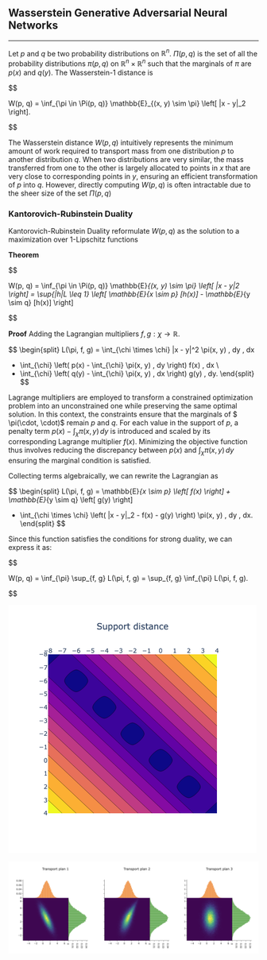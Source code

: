 ## Wasserstein Generative Adversarial Neural Networks

---

Let $p$ and $q$ be two probability distributions on $\mathbb{R}^n$.  $\Pi(p, q)$ is the set of all the probability distributions $\pi(p, q)$ on 
$\mathbb{R}^n \times \mathbb{R}^n$ such that the marginals of $\pi$ are $p(x)$ and $q(y)$. The Wasserstein-1 distance is

$$

W(p, q) = \inf_{\pi \in \Pi(p, q)} \mathbb{E}_{(x, y) \sim \pi} \left[ \|x - y\|_2 \right].

$$

The Wasserstein distance $W(p,q)$ intuitively represents the minimum amount of work required to transport mass from one distribution
$p$ to another distribution $q$. When two distributions are very similar, the mass transferred from one to the other is largely allocated to points in
$x$ that are very close to corresponding points in $y$, ensuring an efficient transformation of $p$ into $q$.
However, directly computing $W(p,q)$ is often intractable due to the sheer size of the set  $\Pi(p, q)$


### Kantorovich-Rubinstein Duality

Kantorovich-Rubinstein Duality reformulate $W(p,q)$ as the solution to a maximization over 1-Lipschitz functions 

**Theorem**

$$

W(p, q) = \inf_{\pi \in \Pi(p, q)} \mathbb{E}_{(x, y) \sim \pi} \left[ \|x - y\|_2 \right] = \sup_{\|h\|_L \leq 1} \left[ \mathbb{E}_{x \sim p} [h(x)] - \mathbb{E}_{y \sim q} [h(x)] \right]

$$

**Proof**
Adding the Lagrangian multipliers $f, g : \chi \rightarrow \mathbb{R}$.

$$
\begin{split}
L(\pi, f, g) = \int_{\chi \times \chi} \|x - y\|^2 \pi(x, y) \, dy \, dx 
+ \int_{\chi} \left( p(x) - \int_{\chi} \pi(x, y) \, dy \right) f(x) \, dx \\
+ \int_{\chi} \left( q(y) - \int_{\chi} \pi(x, y) \, dx \right) g(y) \, dy.
\end{split}
$$

Lagrange multipliers are employed to transform a constrained optimization problem into an unconstrained one while preserving the same optimal solution.
In this context, the constraints ensure that the marginals of $ \pi(\cdot, \cdot)$ remain $p$ and $q$. 
For each value in the support of $p$, a penalty term $p(x) - \int_{\chi} \pi(x, y) \, dy$ is introduced 
and scaled by its corresponding Lagrange multiplier $f(x)$.
Minimizing the objective function thus involves reducing the discrepancy between $p(x)$ and $\int_{\chi} \pi(x, y) \, dy$
ensuring the marginal condition is satisfied.

Collecting terms algebraically, we can rewrite the Lagrangian as

$$
\begin{split}
L(\pi, f, g) = \mathbb{E}_{x \sim p} \left[ f(x) \right] + \mathbb{E}_{y \sim q} \left[ g(y) \right]
+ \int_{\chi \times \chi} \left( \|x - y\|_2 - f(x) - g(y) \right) \pi(x, y) \, dy \, dx.
\end{split}
$$

Since this function satisfies the conditions for strong duality, we can express it as:

$$

W(p, q) = \inf_{\pi} \sup_{f, g} L(\pi, f, g) = \sup_{f, g} \inf_{\pi} L(\pi, f, g).

$$

![alt|500](https://github.com/StefanoPenazzi2/StefanoPenazzi2.github.io/blob/main/imgs/wasserstein_dual_dist_supp.png?raw=true)

![alt text](https://github.com/StefanoPenazzi2/StefanoPenazzi2.github.io/blob/main/imgs/wasserstein_dual_transport_plan.png?raw=true)

